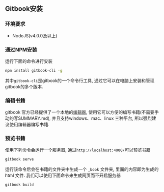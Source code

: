 ## Gitbook安装

### 环境要求

* NodeJS(v4.0.0及以上)

### 通过NPM安装
运行下面的命令进行安装
```bash
npm install gitbook-cli -g
```
其中`gitbook-cli`是gitbook的一个命令行工具, 通过它可以在电脑上安装和管理gitbook的多个版本.

### 编辑书籍
gitbook 官方已经提供了一个本地的[编辑器](https://www.gitbook.com/editor/osx), 使用它可以方便的编写书籍(不需要手动的写SUMMARY.md), 并且支持windows、mac、linux 三种平台, 所以强烈建议使用编辑器编写书籍. 

### 预览书籍
使用下列命令会运行一个服务器, 通过`http://localhost:4000/`可以预览书籍
```bash
gitbook serve
```
运行该命令后会在书籍的文件夹中生成一个 `_book` 文件夹, 里面的内容即为生成的 html 文件.
我们可以使用下面命令来生成网页而不开启服务器
```bash
gitbook build
```
